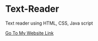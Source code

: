 # Text-Reader
Text reader using HTML, CSS, Java script

[Go To My Website Link](https://text-reader-bysuman.netlify.app/)
